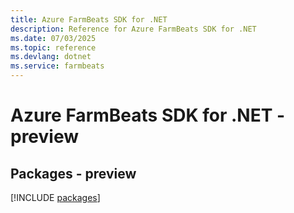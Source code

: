 ```yaml
---
title: Azure FarmBeats SDK for .NET
description: Reference for Azure FarmBeats SDK for .NET
ms.date: 07/03/2025
ms.topic: reference
ms.devlang: dotnet
ms.service: farmbeats
---
```

# Azure FarmBeats SDK for .NET - preview
## Packages - preview
[!INCLUDE [packages](farmbeats-index.md)]